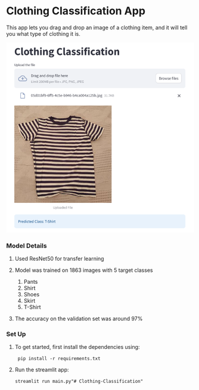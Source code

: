 # Clothing Classification App

This app lets you drag and drop an image of a clothing item, and it will tell you what type of clothing it is.

![app_screenshot.PNG](app_screenshot.PNG)


### Model Details
1. Used ResNet50 for transfer learning
2. Model was trained on 1863 images with 5 target classes
   1. Pants
   1. Shirt
   1. Shoes
   1. Skirt
   1. T-Shirt

9. The accuracy on the validation set was around 97%

### Set Up

1. To get started, first install the dependencies using:
    ```commandline
     pip install -r requirements.txt
    ```
   
2. Run the streamlit app:
   ```commandline
   streamlit run main.py"# Clothing-Classification" 
